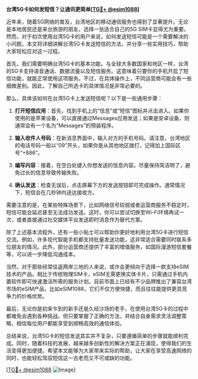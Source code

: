 **台湾5G卡如何发短信？让通讯更简单[[TG💪+ @esim1088](https://t.me/s/esim1088)]**

近年来，随着5G网络的普及，台湾地区的移动通信服务也得到了显著提升。无论是本地居民还是来台旅游的朋友，选择一张适合自己的5G SIM卡显得尤为重要。然而，对于初次使用台湾5G卡的用户来说，如何发送短信可能是一个需要解决的小问题。本文将详细讲解台湾5G卡发送短信的方法，并分享一些实用技巧，帮助大家轻松应对这一过程。

首先，我们需要明确台湾5G卡的基本功能。与全球大多数国家和地区一样，台湾的5G卡支持语音通话、数据流量以及短信服务。这意味着只要你的手机开启了短信功能，就能正常使用这项服务。不过，在具体操作上，不同运营商可能会有一些细微差别。因此，了解自己所选卡的具体情况是非常必要的。

那么，具体该如何在台湾5G卡上发送短信呢？以下是一些通用步骤：

1. **打开短信应用**：首先，找到手机上的“信息”或“短信”图标并点击进入。如果你使用的是苹果设备，可以直接通过Messages应用发送；如果是安卓设备，则通常会有一个名为“Messages”的预装程序。

2. **输入收件人号码**：在新消息界面中，输入对方的手机号码。请注意，台湾地区的电话号码一般以“09”开头，如果你是从其他地区拨打，记得加上国际区号“+886”。

3. **编写内容**：接着，在空白处键入你想发送的信息内容。尽量保持简洁明了，避免过长的信息导致传输失败。

4. **确认发送**：检查无误后，点击屏幕下方的发送按钮即可完成操作。通常情况下，短信会在几秒钟内送达接收方。

需要注意的是，在某些特殊场景下，比如网络信号较弱或者运营商服务不稳定时，短信可能会延迟甚至无法成功发送。这时，你可以尝试切换至Wi-Fi环境再试一次，或者直接通过社交媒体平台发送即时消息作为替代方案。

除了上述基本流程外，还有一些小贴士可以帮助你更好地利用台湾5G卡进行短信交流。例如，许多现代智能手机都支持批量发送功能，这非常适合需要同时联系多位朋友的情况。此外，部分运营商还提供了丰富的增值服务，如国际漫游短信套餐等，可以进一步降低沟通成本。

当然，对于那些经常往返两岸三地的人来说，或许会更倾向于选择一款支持eSIM技术的产品。相比于传统物理SIM卡，eSIM无需更换实体卡片，只需通过手机内置软件即可快速激活所需的服务计划。目前市面上已经有不少品牌推出了兼容台湾市场的eSIM产品，比如eSIM1088，它们不仅方便快捷，而且往往能提供更具竞争力的价格优势。

最后，无论你是初来乍到的新手还是久经沙场的老手，在使用台湾5G卡的过程中都难免会遇到各种挑战。但只要掌握了正确的方法，并结合自身需求灵活调整策略，相信每位用户都能享受到顺畅高效的通信体验。

总结来说，台湾5G卡的短信发送其实并不复杂，只要遵循简单的步骤就能顺利完成。同时，随着科技的发展，越来越多创新性的解决方案正在涌现，使得我们的生活变得更加便捷。希望本文能够为大家带来实际的帮助，让大家在享受高速网络的同时，也能轻松驾驭短信这一古老而又不可或缺的功能。

[[TG💪+ @esim1088](https://t.me/s/esim1088) ![Image](https://i.postimg.cc/4NQfJmqS/Snipaste-2025-05-13-00-14-12.png)]